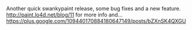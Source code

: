 Another quick swankypaint release, some bug fixes and a new feature.  http://paint.lo4d.net/blog/11 for more info and… https://plus.google.com/109440170884180647149/posts/bZXnSK4QXGU